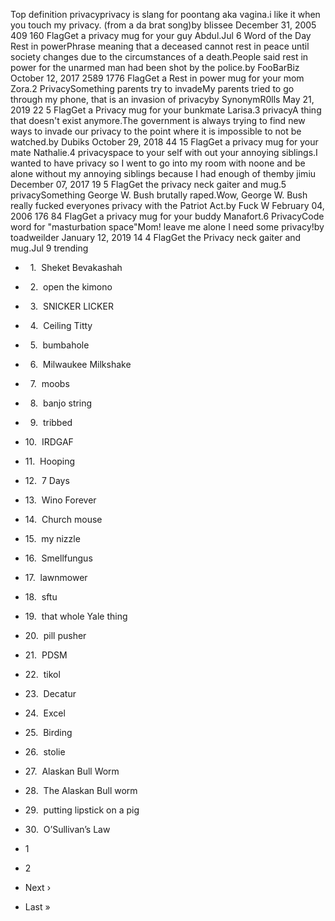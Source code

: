 Top definition privacyprivacy is slang for poontang aka vagina.i like it when you touch my privacy. (from a da brat song)by blissee December 31, 2005 409 160 FlagGet a privacy mug for your guy Abdul.Jul 6 Word of the Day Rest in powerPhrase meaning that a deceased cannot rest in peace until society changes due to the circumstances of a death.People said rest in power for the unarmed man had been shot by the police.by FooBarBiz October 12, 2017 2589 1776 FlagGet a Rest in power mug for your mom Zora.2 PrivacySomething parents try to invadeMy parents tried to go through my phone, that is an invasion of privacyby SynonymR0lls May 21, 2019 22 5 FlagGet a Privacy mug for your bunkmate Larisa.3 privacyA thing that doesn't exist anymore.The government is always trying to find new ways to invade our privacy to the point where it is impossible to not be watched.by Dubiks October 29, 2018 44 15 FlagGet a privacy mug for your mate Nathalie.4 privacyspace to your self with out your annoying siblings.I wanted to have privacy so I went to go into my room with noone and be alone without my annoying siblings because I had enough of themby jimiu December 07, 2017 19 5 FlagGet the privacy neck gaiter and mug.5 privacySomething George W. Bush brutally raped.Wow, George W. Bush really fucked everyones privacy with the Patriot Act.by Fuck W February 04, 2006 176 84 FlagGet a privacy mug for your buddy Manafort.6 PrivacyCode word for "masturbation space"Mom! leave me alone I need some privacy!by toadweilder January 12, 2019 14 4 FlagGet the Privacy neck gaiter and mug.Jul 9 trending

*     1.  Sheket Bevakashah
*     2.  open the kimono
*     3.  SNICKER LICKER
*     4.  Ceiling Titty
*     5.  bumbahole
*     6.  Milwaukee Milkshake
*     7.  moobs
*     8.  banjo string
*     9.  tribbed
*   10.  IRDGAF
*   11.  Hooping
*   12.  7 Days
*   13.  Wino Forever
*   14.  Church mouse
*   15.  my nizzle
*   16.  Smellfungus
*   17.  lawnmower
*   18.  sftu
*   19.  that whole Yale thing
*   20.  pill pusher
*   21.  PDSM
*   22.  tikol
*   23.  Decatur
*   24.  Excel
*   25.  Birding
*   26.  stolie
*   27.  Alaskan Bull Worm
*   28.  The Alaskan Bull worm
*   29.  putting lipstick on a pig
*   30.  O’Sullivan’s Law

*   1
*   2
*   Next ›
*   Last »